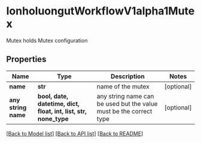 # IonholuongutWorkflowV1alpha1Mutex

Mutex holds Mutex configuration

## Properties
Name | Type | Description | Notes
------------ | ------------- | ------------- | -------------
**name** | **str** | name of the mutex | [optional] 
**any string name** | **bool, date, datetime, dict, float, int, list, str, none_type** | any string name can be used but the value must be the correct type | [optional]

[[Back to Model list]](../README.md#documentation-for-models) [[Back to API list]](../README.md#documentation-for-api-endpoints) [[Back to README]](../README.md)


